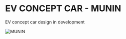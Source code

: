 # EV CONCEPT CAR - MUNIN
 EV concept car design in development
 
 ![MUNIN](https://github.com/Juanduino/EV-CONCEPT-CAR-MUNIN/blob/main/Images/%C3%98rnen%20er%20landet.jpg)
